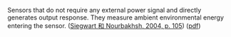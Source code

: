 Sensors that do not require any external power signal and directly generates output response. They measure ambient environmental energy entering the sensor. ([Siegwart 和 Nourbakhsh, 2004, p. 105](zotero://select/library/items/BEY6X32A)) ([pdf](zotero://open-pdf/library/items/RYZVTCUY?page=105&annotation=Y4NX5EE5))
